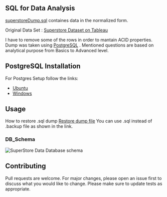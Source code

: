 ## SQL for Data Analysis

[superstoreDump.sql](https://github.com/LMSharma/Analytics-SQL/blob/master/superstoreDump.sql) containes data in the normalized form.

Original Data Set : [Superstore Dataset on Tableau](https://community.tableau.com/s/question/0D54T00000CWeX8SAL/sample-superstore-sales-excelxls?language=en_US)

I have to remove some of the rows in order to mantain ACID properties. Dump was taken using [PostgreSQL](https://www.postgresql.org) .
Mentioned questions are based on analytical purpose from Basics to Advanced level.

## PostgreSQL Installation
For Postgres Setup follow the links:
* [Ubuntu](https://www.howtoforge.com/how-to-install-postgresql-and-pgadmin4-on-ubuntu-1804-lts/)
* [Windows](https://www.postgresql.org/download/windows/)

## Usage
How to restore .sql dump [Restore dump file](https://o7planning.org/en/11913/backup-and-restore-postgres-database-with-pgadmin)
You can use .sql instead of .backup file as shown in the link.

### DB_Schema
![SuperStore Data Database schema](https://github.com/LMSharma/SQL/raw/master/Superstore_data_db_schema.png)


## Contributing
Pull requests are welcome. For major changes, please open an issue first to discuss what you would like to change.
Please make sure to update tests as appropriate.
